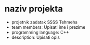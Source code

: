 # naziv projekta
- projetnik zadatak SSSS Tehmeha
- team members: Upisati ime i prezime
- programming language: C++
- description: Upisati opis
